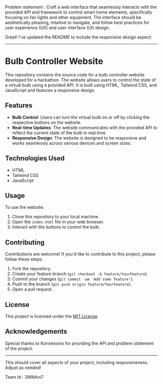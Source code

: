 Problem statement :
Craft a web interface that seamlessly interacts with the provided API and framework to control smart home elements, specifically focusing on fan lights and other equipment. The interface should be aesthetically pleasing, intuitive to navigate, and follow best practices for user experience (UX) and user interface (UI) design.

Great! I've updated the README to include the responsive design aspect:

---

# Bulb Controller Website

This repository contains the source code for a bulb controller website developed for a hackathon. The website allows users to control the state of a virtual bulb using a provided API. It is built using HTML, Tailwind CSS, and JavaScript and features a responsive design.

## Features

- **Bulb Control**: Users can turn the virtual bulb on or off by clicking the respective buttons on the website.
- **Real-time Updates**: The website communicates with the provided API to reflect the current state of the bulb in real time.
- **Responsive Design**: The website is designed to be responsive and works seamlessly across various devices and screen sizes.

## Technologies Used

- HTML
- Tailwind CSS
- JavaScript

## Usage

To use the website:

1. Clone this repository to your local machine.
2. Open the `index.html` file in your web browser.
3. Interact with the buttons to control the bulb.

## Contributing

Contributions are welcome! If you'd like to contribute to this project, please follow these steps:

1. Fork the repository.
2. Create your feature branch (`git checkout -b feature/YourFeature`).
3. Commit your changes (`git commit -am 'Add some feature'`).
4. Push to the branch (`git push origin feature/YourFeature`).
5. Open a pull request.

## License

This project is licensed under the [MIT License](LICENSE).

## Acknowledgements

Special thanks to Konnexions for providing the API and problem statement of the project.

---

This should cover all aspects of your project, including responsiveness. Adjust as needed!


Team Id : 3WNAni7
